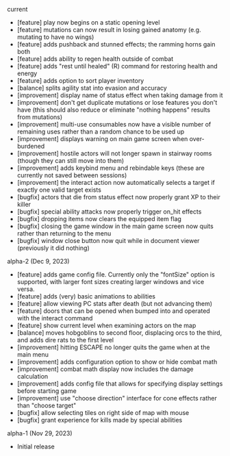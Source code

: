 
current
 * [feature] play now begins on a static opening level
 * [feature] mutations can now result in losing gained anatomy (e.g. mutating to have no wings)
 * [feature] adds pushback and stunned effects; the ramming horns gain both
 * [feature] adds ability to regen health outside of combat
 * [feature] adds "rest until healed" (R) command for restoring health and energy
 * [feature] adds option to sort player inventory
 * [balance] splits agility stat into evasion and accuracy
 * [improvement] display name of status effect when taking damage from it
 * [improvement] don't get duplicate mutations or lose features you don't have (this should also reduce or eliminate "nothing happens" results from mutations)
 * [improvement] multi-use consumables now have a visible number of remaining uses rather than a random chance to be used up
 * [improvement] displays warning on main game screen when over-burdened
 * [improvement] hostile actors will not longer spawn in stairway rooms (though they can still move into them)
 * [improvement] adds keybind menu and rebindable keys (these are currently not saved between sessions)
 * [improvement] the interact action now automatically selects a target if exactly one valid target exists
 * [bugfix] actors that die from status effect now properly grant XP to their killer
 * [bugfix] special ability attacks now properly trigger on_hit effects
 * [bugfix] dropping items now clears the equipped item flag
 * [bugfix] closing the game window in the main game screen now quits rather than returning to the menu
 * [bugfix] window close button now quit while in document viewer (previously it did nothing)

alpha-2 (Dec 9, 2023)
 * [feature] adds game config file. Currently only the "fontSize" option is supported, with larger font sizes creating larger windows and vice versa.
 * [feature] adds (very) basic animations to abilities
 * [feature] allow viewing PC stats after death (but not advancing them)
 * [feature] doors that can be opened when bumped into and operated with the interact command
 * [feature] show current level when examining actors on the map
 * [balance] moves hobgoblins to second floor, displacing orcs to the third, and adds dire rats to the first level
 * [improvement] hitting ESCAPE no longer quits the game when at the main menu
 * [improvement] adds configuration option to show or hide combat math
 * [improvement] combat math display now includes the damage calculation
 * [improvement] adds config file that allows for specifying display settings before starting game
 * [improvement] use "choose direction" interface for cone effects rather than "choose target"
 * [bugfix] allow selecting tiles on right side of map with mouse
 * [bugfix] grant experience for kills made by special abilities

alpha-1 (Nov 29, 2023)
 * Initial release